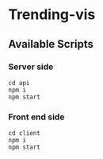 # Trending-vis

## Available Scripts
### Server side
```
cd api
npm i
npm start
```
### Front end side
```
cd client
npm i
npm start
```
